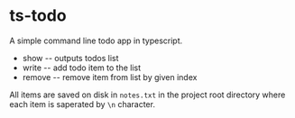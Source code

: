# ts-todo
A simple command line todo app in typescript.
- show -- outputs todos list
- write -- add todo item to the list
- remove -- remove item from list by given index

All items are saved on disk in `notes.txt` in the project root directory where each item is saperated by `\n` character.
